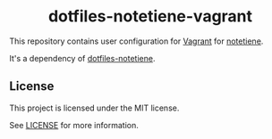 <h1 align="center">dotfiles-notetiene-vagrant</h1>

This repository contains user configuration for [Vagrant](https://www.vagrantup.com/) for [notetiene](https://github.com/notetiene).

It's a dependency of [dotfiles-notetiene](https://github.com/notetiene/dotfiles-notetiene).

## License
This project is licensed under the MIT license.

See [LICENSE](./LICENSE) for more information.
